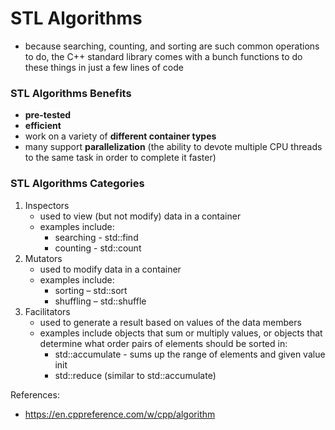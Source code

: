 # STL Algorithms

- because searching, counting, and sorting are such common operations to do, the C++ standard library comes with a bunch functions to do these things in just a few lines of code

### STL Algorithms Benefits
 - **pre-tested**
 - **efficient**
 - work on a variety of **different container types**
 - many support **parallelization** (the ability to devote multiple CPU threads to the same task in order to complete it faster)

### STL Algorithms Categories
1. Inspectors
    - used to view (but not modify) data in a container
    - examples include:
        - searching - std::find
        - counting - std::count
2. Mutators
    - used to modify data in a container
    - examples include:
        - sorting – std::sort
        - shuffling – std::shuffle
3. Facilitators
    - used to generate a result based on values of the data members
    - examples include objects that sum or multiply values, or objects that determine what order pairs of elements should be sorted in:
        - std::accumulate - sums up the range of elements and given value init
        - std::reduce (similar to std::accumulate)

References:
 - https://en.cppreference.com/w/cpp/algorithm
